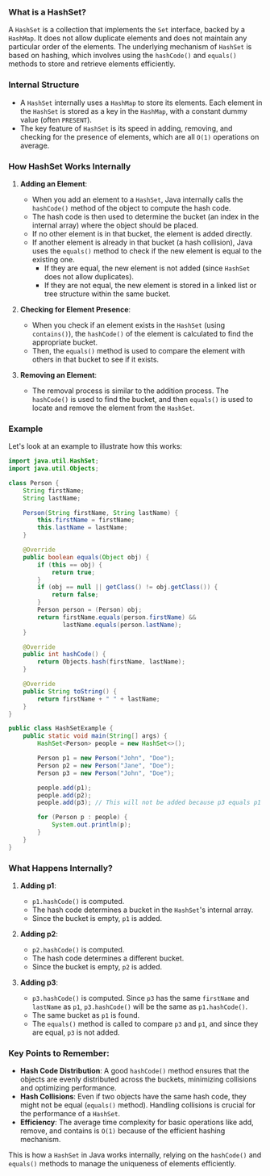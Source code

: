 
### What is a HashSet?
A `HashSet` is a collection that implements the `Set` interface, backed by a `HashMap`. It does not allow duplicate elements and does not maintain any particular order of the elements. The underlying mechanism of `HashSet` is based on hashing, which involves using the `hashCode()` and `equals()` methods to store and retrieve elements efficiently.

### Internal Structure
- A `HashSet` internally uses a `HashMap` to store its elements. Each element in the `HashSet` is stored as a key in the `HashMap`, with a constant dummy value (often `PRESENT`).
- The key feature of `HashSet` is its speed in adding, removing, and checking for the presence of elements, which are all `O(1)` operations on average.

### How HashSet Works Internally
1. **Adding an Element**:
   - When you add an element to a `HashSet`, Java internally calls the `hashCode()` method of the object to compute the hash code.
   - The hash code is then used to determine the bucket (an index in the internal array) where the object should be placed.
   - If no other element is in that bucket, the element is added directly.
   - If another element is already in that bucket (a hash collision), Java uses the `equals()` method to check if the new element is equal to the existing one.
     - If they are equal, the new element is not added (since `HashSet` does not allow duplicates).
     - If they are not equal, the new element is stored in a linked list or tree structure within the same bucket.

2. **Checking for Element Presence**:
   - When you check if an element exists in the `HashSet` (using `contains()`), the `hashCode()` of the element is calculated to find the appropriate bucket.
   - Then, the `equals()` method is used to compare the element with others in that bucket to see if it exists.

3. **Removing an Element**:
   - The removal process is similar to the addition process. The `hashCode()` is used to find the bucket, and then `equals()` is used to locate and remove the element from the `HashSet`.

### Example

Let's look at an example to illustrate how this works:

```java
import java.util.HashSet;
import java.util.Objects;

class Person {
    String firstName;
    String lastName;

    Person(String firstName, String lastName) {
        this.firstName = firstName;
        this.lastName = lastName;
    }

    @Override
    public boolean equals(Object obj) {
        if (this == obj) {
            return true;
        }
        if (obj == null || getClass() != obj.getClass()) {
            return false;
        }
        Person person = (Person) obj;
        return firstName.equals(person.firstName) &&
               lastName.equals(person.lastName);
    }

    @Override
    public int hashCode() {
        return Objects.hash(firstName, lastName);
    }

    @Override
    public String toString() {
        return firstName + " " + lastName;
    }
}

public class HashSetExample {
    public static void main(String[] args) {
        HashSet<Person> people = new HashSet<>();

        Person p1 = new Person("John", "Doe");
        Person p2 = new Person("Jane", "Doe");
        Person p3 = new Person("John", "Doe");

        people.add(p1);
        people.add(p2);
        people.add(p3); // This will not be added because p3 equals p1

        for (Person p : people) {
            System.out.println(p);
        }
    }
}
```

### What Happens Internally?
1. **Adding p1**:
   - `p1.hashCode()` is computed.
   - The hash code determines a bucket in the `HashSet`'s internal array.
   - Since the bucket is empty, `p1` is added.

2. **Adding p2**:
   - `p2.hashCode()` is computed.
   - The hash code determines a different bucket.
   - Since the bucket is empty, `p2` is added.

3. **Adding p3**:
   - `p3.hashCode()` is computed. Since `p3` has the same `firstName` and `lastName` as `p1`, `p3.hashCode()` will be the same as `p1.hashCode()`.
   - The same bucket as `p1` is found.
   - The `equals()` method is called to compare `p3` and `p1`, and since they are equal, `p3` is not added.

### Key Points to Remember:
- **Hash Code Distribution**: A good `hashCode()` method ensures that the objects are evenly distributed across the buckets, minimizing collisions and optimizing performance.
- **Hash Collisions**: Even if two objects have the same hash code, they might not be equal (`equals()` method). Handling collisions is crucial for the performance of a `HashSet`.
- **Efficiency**: The average time complexity for basic operations like add, remove, and contains is `O(1)` because of the efficient hashing mechanism.

This is how a `HashSet` in Java works internally, relying on the `hashCode()` and `equals()` methods to manage the uniqueness of elements efficiently.
